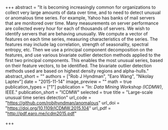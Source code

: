 +++
abstract = "It is becoming increasingly common for organizations to collect very large amounts of data over time, and to need to detect unusual or anomalous time series. For example, Yahoo has banks of mail servers that are monitored over time. Many measurements on server performance are collected every hour for each of thousands of servers. We wish to identify servers that are behaving unusually. We compute a vector of features on each time series, measuring characteristics of the series. The features may include lag correlation, strength of seasonality, spectral entropy, etc. Then we use a principal component decomposition on the features, and use various bivariate outlier detection methods applied to the first two principal components. This enables the most unusual series, based on their feature vectors, to be identified. The bivariate outlier detection methods used are based on highest density regions and alpha-hulls."
abstract_short = ""
authors = ["Rob J Hyndman", "Earo Wang", "Nikolay Laptev"]
date = "2015-11-14"
image_preview = ""
math = true
publication_types = ["1"]
publication = "In: *Data Mining Workshop (ICDMW)*, IEEE."
publication_short = "ICDMW"
selected = true
title = "Large-scale unusual time series detection"
url_code = "https://github.com/robjhyndman/anomalous"
url_doi = "https://doi.org/10.1109/ICDMW.2015.104"
url_pdf = "http://pdf.earo.me/icdm2015.pdf"

+++
